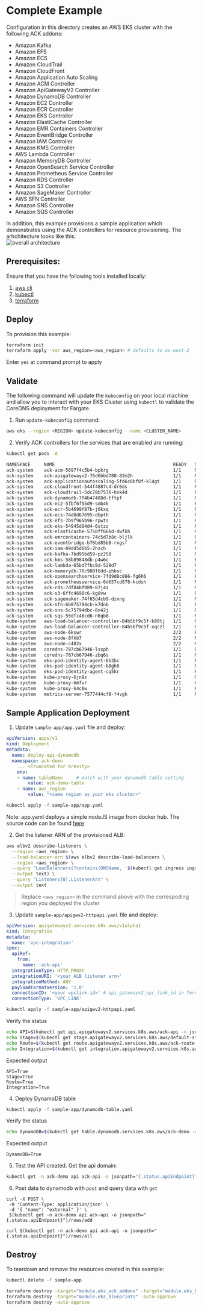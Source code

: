 # Complete Example

Configuration in this directory creates an AWS EKS cluster with the following ACK addons:
- Amazon Kafka
- Amazon EFS
- Amazon ECS
- Amazon CloudTrail
- Amazon CloudFront
- Amazon Application Auto Scaling
- Amazon ACM Controller
- Amazon ApiGatewayV2 Controller
- Amazon DynamoDB Controller
- Amazon EC2 Controller
- Amazon ECR Controller
- Amazon EKS Controller
- Amazon ElastiCache Controller
- Amazon EMR Containers Controller
- Amazon EventBridge Controller
- Amazon IAM Controller
- Amazon KMS Controller
- AWS Lambda Controller
- Amazon MemoryDB Controller
- Amazon OpenSearch Service Controller
- Amazon Prometheus Service Controller
- Amazon RDS Controller
- Amazon S3 Controller
- Amazon SageMaker Controller
- AWS SFN Controller
- Amazon SNS Controller
- Amazon SQS Controller

In addition, this example provisions a sample application which demonstrates using the ACK controllers for resource provisioning.
The arhchitecture looks like this: <br>
![overall architecture](images/ACK_microservice.png)

## Prerequisites:

Ensure that you have the following tools installed locally:

1. [aws cli](https://docs.aws.amazon.com/cli/latest/userguide/install-cliv2.html)
2. [kubectl](https://Kubernetes.io/docs/tasks/tools/)
3. [terraform](https://learn.hashicorp.com/tutorials/terraform/install-cli)

## Deploy

To provision this example:

```sh
terraform init
terraform apply -var aws_region=<aws_region> # defaults to us-west-2
```

Enter `yes` at command prompt to apply

## Validate

The following command will update the `kubeconfig` on your local machine and allow you to interact with your EKS Cluster using `kubectl` to validate the CoreDNS deployment for Fargate.

1. Run `update-kubeconfig` command:

```sh
aws eks --region <REGION> update-kubeconfig --name <CLUSTER_NAME>
```

2. Verify ACK controllers for the services that are enabled are running:

```sh
kubectl get pods -A

NAMESPACE     NAME                                            READY   STATUS    RESTARTS   AGE
ack-system    ack-acm-5697f4c5b4-bpkrg                        1/1     Running   0          10m
ack-system    ack-apigatewayv2-76d6bbd788-82m2h               1/1     Running   0          9m37s
ack-system    ack-applicationautoscaling-5fd6c8bf8f-kl4gt     1/1     Running   0          8m58s
ack-system    ack-cloudfront-544f4887c4-dr6ds                 1/1     Running   0          8m12s
ack-system    ack-cloudtrail-5dc78b7576-hnk4d                 1/1     Running   0          10m
ack-system    ack-dynamodb-7f4b47488d-tftpf                   1/1     Running   0          8m37s
ack-system    ack-ec2-5fbf6f55d9-smb4k                        1/1     Running   0          9m37s
ack-system    ack-ecr-5b4699f87b-j6kxq                        1/1     Running   0          9m7s
ack-system    ack-ecs-74d8d67695-dbpth                        1/1     Running   0          10m
ack-system    ack-efs-7b9f965b96-rpwts                        1/1     Running   0          9m54s
ack-system    ack-eks-54945d94d4-6stzs                        1/1     Running   0          8m34s
ack-system    ack-elasticache-5758ff66bd-dwfkh                1/1     Running   0          10m
ack-system    ack-emrcontainers-74c5d7b8c-bljlk               1/1     Running   0          10m
ack-system    ack-eventbridge-b76bd85b8-rxgsf                 1/1     Running   0          9m46s
ack-system    ack-iam-89dd5d6b5-2hzch                         1/1     Running   0          8m24s
ack-system    ack-kafka-7bd95bd59-pz258                       1/1     Running   0          9m40s
ack-system    ack-kms-58b89848db-p4w6c                        1/1     Running   0          8m21s
ack-system    ack-lambda-65bd7fbc8d-529d7                     1/1     Running   0          10m
ack-system    ack-memorydb-76c988f6dd-phbsc                   1/1     Running   0          8m7s
ack-system    ack-opensearchservice-7fd9d8c866-fg6h6          1/1     Running   0          8m33s
ack-system    ack-prometheusservice-6d657cd878-kcdsh          1/1     Running   0          9m58s
ack-system    ack-rds-7df84bf989-87j4s                        1/1     Running   0          9m31s
ack-system    ack-s3-6ffc4698c6-kg8vw                         1/1     Running   0          8m28s
ack-system    ack-sagemaker-74f65d4cb9-dzxng                  1/1     Running   0          8m24s
ack-system    ack-sfn-6b875794cb-k7dnb                        1/1     Running   0          10m
ack-system    ack-sns-5c75794dbc-6n42j                        1/1     Running   0          10m
ack-system    ack-sqs-55dfc46cd6-n6qb8                        1/1     Running   0          10m
kube-system   aws-load-balancer-controller-84b5bf9c5f-k88tj   1/1     Running   0          10m
kube-system   aws-load-balancer-controller-84b5bf9c5f-xqczl   1/1     Running   0          10m
kube-system   aws-node-6kswr                                  2/2     Running   0          8m22s
kube-system   aws-node-8fkb7                                  2/2     Running   0          8m26s
kube-system   aws-node-c482x                                  2/2     Running   0          8m18s
kube-system   coredns-787cb67946-lsxph                        1/1     Running   0          14m
kube-system   coredns-787cb67946-zbq6s                        1/1     Running   0          14m
kube-system   eks-pod-identity-agent-6b2bc                    1/1     Running   0          8m39s
kube-system   eks-pod-identity-agent-b8gh8                    1/1     Running   0          8m39s
kube-system   eks-pod-identity-agent-cq5kr                    1/1     Running   0          8m39s
kube-system   kube-proxy-6jn9z                                1/1     Running   0          10m
kube-system   kube-proxy-6mfvr                                1/1     Running   0          10m
kube-system   kube-proxy-k4c6w                                1/1     Running   0          10m
kube-system   metrics-server-7577444cf8-f4vgk                 1/1     Running   0          11m
```

## Sample Application Deployment

1. Update `sample-app/app.yaml` file and deploy:

```yaml
apiVersion: apps/v1
kind: Deployment
metadata:
  name: deploy-api-dynamodb
  namespace: ack-demo
    ... <Truncated for brevity>
    env:
    - name: tableName     # match with your dynamodb table setting
        value: ack-demo-table
    - name: aws_region
        value: "<same region as your eks cluster>"
```

```sh
kubectl apply -f sample-app/app.yaml
```

Note: app.yaml deploys a simple nodeJS image from docker hub. The source code can be found [here](https://github.com/season1946/ack-microservices/tree/main/sample-app-code)

2. Get the listener ARN of the provisioned ALB:

```sh
aws elbv2 describe-listeners \
  --region <aws_region> \
  --load-balancer-arn $(aws elbv2 describe-load-balancers \
  --region <aws_region> \
  --query "LoadBalancers[?contains(DNSName, '$(kubectl get ingress ingress-api-dynamodb -n ack-demo -o=jsonpath="{.status.loadBalancer.ingress[].hostname}")')].LoadBalancerArn" \
  --output text) \
  --query "Listeners[0].ListenerArn" \
  --output text
```

> Replace `<aws_region>` in the command above with the correspoding region you deployed the cluster

3. Update `sample-app/apigwv2-httpapi.yaml` file and deploy:

```yaml
apiVersion: apigatewayv2.services.k8s.aws/v1alpha1
kind: Integration
metadata:
  name: 'vpc-integration'
spec:
  apiRef:
    from:
      name: 'ack-api'
  integrationType: HTTP_PROXY
  integrationURI: '<your ALB listener arn>'
  integrationMethod: ANY
  payloadFormatVersion: '1.0'
  connectionID: '<your vpclink id>' # api_gatewayv2_vpc_link_id in Terraform output
  connectionType: 'VPC_LINK'
```

```sh
kubectl apply -f sample-app/apigwv2-httpapi.yaml
```

Verify the status
```sh
echo API=$(kubectl get api.apigatewayv2.services.k8s.aws/ack-api -o jsonpath='{.status.conditions[?(@.type=="ACK.ResourceSynced")].status}')
echo Stage=$(kubectl get stage.apigatewayv2.services.k8s.aws/default-stage -o jsonpath='{.status.conditions[?(@.type=="ACK.ResourceSynced")].status}')
echo Route=$(kubectl get route.apigatewayv2.services.k8s.aws/ack-route-vpclink -o jsonpath='{.status.conditions[?(@.type=="ACK.ResourceSynced")].status}')
echo Integration=$(kubectl get integration.apigatewayv2.services.k8s.aws/vpc-integration -o jsonpath='{.status.conditions[?(@.type=="ACK.ResourceSynced")].status}')
```

Expected output
```
API=True
Stage=True
Route=True
Integration=True
```

4. Deploy DynamoDB table

```sh
kubectl apply -f sample-app/dynamodb-table.yaml
```

Verify the status
```sh
echo DynamoDB=$(kubectl get table.dynamodb.services.k8s.aws/ack-demo -o jsonpath='{.status.conditions[?(@.type=="ACK.ResourceSynced")].status}')
```

Expected output
```
DynamoDB=True
```

5. Test the API created. Get the api domain:

```sh
kubectl get -n ack-demo api ack-api -o jsonpath="{.status.apiEndpoint}"
```

6. Post data to dynamodb with `post` and query data with `get`

```
curl -X POST \
 -H 'Content-Type: application/json' \
 -d '{ "name": "external" }' \
 $(kubectl get -n ack-demo api ack-api -o jsonpath="{.status.apiEndpoint}")/rows/add

curl $(kubectl get -n ack-demo api ack-api -o jsonpath="{.status.apiEndpoint}")/rows/all
```

## Destroy

To teardown and remove the resources created in this example:

```sh
kubectl delete -f sample-app

terraform destroy -target="module.eks_ack_addons" -target="module.eks_blueprints_kubernetes_addons" -auto-approve
terraform destroy -target="module.eks_blueprints" -auto-approve
terraform destroy -auto-approve
```
